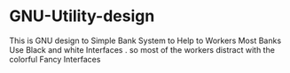 # GNU-Utility-design
This is GNU design to Simple Bank System to Help to Workers Most Banks Use Black and white Interfaces .
so most of the workers distract with the colorful Fancy Interfaces
